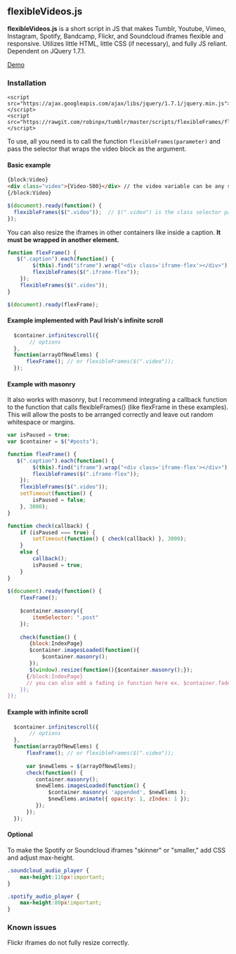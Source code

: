 ## flexibleVideos.js
**flexibleVideos.js** is a short script in JS that makes Tumblr, Youtube, Vimeo, Instagram, Spotify, Bandcamp, Flickr, and Soundcloud iframes flexible and responsive. Utilizes little HTML, little CSS (if necessary), and fully JS reliant. Dependent on JQuery 1.7.1. 

[Demo](https://nouvae.tumblr.com/codes/flexibleFrames)

### Installation

```
<script src="https://ajax.googleapis.com/ajax/libs/jquery/1.7.1/jquery.min.js"></script>
<script src="https://rawgit.com/robinpx/tumblr/master/scripts/flexibleFrames/flexibleFrames.js"></script>
```
To use, all you need is to call the function ```flexibleFrames(parameter)``` and pass the selector that wraps the video block as the argument. 

#### Basic example
```html
{block:Video}
<div class="video">{Video-500}</div> // the video variable can be any size {Video-250}, {Video-400}, etc.
{/block:Video}
```
```javascript
$(document).ready(function() {
  flexibleFrames($(".video"));  // $(".video") is the class selector passed in the argument
});
```

You can also resize the iframes in other containers like inside a caption.
**It must be wrapped in another element.**

```javascript
function flexFrame() {
   $(".caption").each(function() {
        $(this).find("iframe").wrap("<div class='iframe-flex'></div>"); // wrap iframe 
        flexibleFrames($(".iframe-flex"));
    });
    flexibleFrames($(".video"));
}

$(document).ready(flexFrame);
```

#### Example implemented with Paul Irish's infinite scroll
```javascript
  $container.infinitescroll({
       // options 
  },
  function(arrayOfNewElems) {
      flexFrame(); // or flexibleFrames($(".video"));
  });
```
#### Example with masonry 

It also works with masonry, but I recommend integrating a callback function to the function that calls flexibleFrames() (like flexFrame in these examples). This will allow the posts to be arranged correctly and leave out random whitespace or margins.  

```javascript
var isPaused = true;
var $container = $("#posts");

function flexFrame() {
   $(".caption").each(function() {
        $(this).find("iframe").wrap("<div class='iframe-flex'></div>"); // wrap iframe 
        flexibleFrames($(".iframe-flex"));
    });
    flexibleFrames($(".video"));
    setTimeout(function() {
        isPaused = false;
    }, 3000);
}

function check(callback) {
    if (isPaused === true) {
        setTimeout(function() { check(callback) }, 3000);
    }
    else {
        callback();
        isPaused = true;
    }
}
 
$(document).ready(function() {
    flexFrame();
    
    $container.masonry({ 
        itemSelector: ".post"
    });
    
    check(function() {
       {block:IndexPage}
       $container.imagesLoaded(function(){
           $container.masonry();
       });
       $(window).resize(function(){$container.masonry();});
      {/block:IndexPage}
      // you can also add a fading in function here ex. $container.fadeTo(600, 1);
    });
});
```

#### Example with infinite scroll
```javascript
  $container.infinitescroll({
       // options 
  },
  function(arrayOfNewElems) {
      flexFrame(); // or flexibleFrames($(".video"));
      
      var $newElems = $(arrayOfNewElems);
      check(function() {
         container.masonry();
         $newElems.imagesLoaded(function() {
             $container.masonry( 'appended', $newElems );
             $newElems.animate({ opacity: 1, zIndex: 1 });
         });
      });
  });
```

#### Optional

To make the Spotify or Soundcloud iframes "skinner" or "smaller," add CSS and adjust max-height.
```CSS
.soundcloud_audio_player {
    max-height:116px!important;
}

.spotify_audio_player {
    max-height:80px!important;
}
```

### Known issues
Flickr iframes do not fully resize correctly. 

